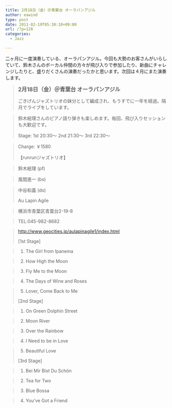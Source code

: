 ```yaml
---
title: 2月18日（金）＠青葉台 オーラパンアジル
author: eawind
type: post
date: 2011-02-19T05:30:10+09:00
url: /?p=128
categories:
  - Jazz

---
```

二ヶ月に一度演奏している、オーラパンアジル。今回も大勢のお客さんがいらしていて、鈴木さんのボーカル仲間の方々が飛び入りで参加したり、新曲にチャレンジしたりと、盛りだくさんの演奏だったかと思います。次回は４月にまた演奏します。

> **<big>2月18日（金）＠青葉台 オーラパンアジル</big>**
> 
> ごきげんジャズトリオの妹分として編成され、もうすでに一年を経過。隔月でライブをしています。
  
> 鈴木絵理さんのピアノ語り弾きも楽しめます。毎回、飛び入りセッションも大歓迎です。
> 
> Stage: 1st 20:30〜 2nd 21:30〜 3rd 22:30〜
  
> Charge: ￥1580
> 
> 【runrunジャズトリオ】
  
> 鈴木絵理 (pf)
  
> 風間進一 (bs)
  
> 中谷和義 (ds)
> 
> Au Lapin Agile
  
> 横浜市青葉区青葉台2-19-8
  
> TEL:045-982-8682
  
> http://www.geocities.jp/aulapinagile1/index.html
> 
> [1st Stage]
  
> 1. The Girl from Ipanema
  
> 2. How High the Moon
  
> 3. Fly Me to the Moon
  
> 4. The Days of Wine and Roses
  
> 5. Lover, Come Back to Me
> 
> [2nd Stage]
  
> 1. On Green Dolphin Street
  
> 2. Moon River
  
> 3. Over the Rainbow
  
> 4. I Need to be in Love
  
> 5. Beautiful Love
> 
> [3rd Stage]
  
> 1. Bei Mir Bist Du Schön
  
> 2. Tea for Two
  
> 3. Blue Bossa
  
> 4. You've Got a Friend
